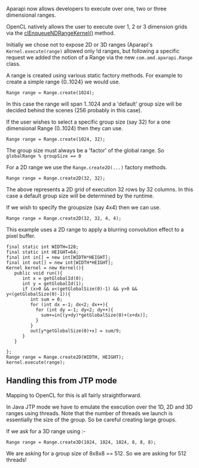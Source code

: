 Aparapi now allows developers to execute over one, two or three dimensional ranges.

OpenCL natively allows the user to execute over 1, 2 or 3 dimension grids via the [clEnqueueNDRangeKernel()](http://www.khronos.org/registry/cl/sdk/1.2/docs/man/xhtml/clEnqueueNDRangeKernel.html) method.

Initially we chose not to expose 2D or 3D ranges (Aparapi's `Kernel.execute(range)` allowed only !d ranges, but following a specific request we added the notion of a Range via the new `com.amd.aparapi.Range` class.

A range is created using various static factory methods. For example to create a simple range {0..1024} we would use.

```
Range range = Range.create(1024);
```

In this case the range will span 1..1024 and a 'default' group size will be decided behind the scenes (256 probably in this case).

If the user wishes to select a specific group size (say 32) for a one dimensional Range (0..1024) then they can use.

```
Range range = Range.create(1024, 32);
```

The group size must always be a 'factor' of the global range. So `globalRange % groupSize == 0`

For a 2D range we use the `Range.create2D(...)` factory methods.

```
Range range = Range.create2D(32, 32);
```

The above represents a 2D grid of execution 32 rows by 32 columns.  In this case a default group size will be determined by the runtime.

If we wish to specify the groupsize (say 4x4) then we can use.

```
Range range = Range.create2D(32, 32, 4, 4);
```

This example uses a 2D range to apply a blurring convolution effect to a pixel buffer.

```
final static int WIDTH=128;
final static int HEIGHT=64;
final int in[] = new int[WIDTH*HEIGHT];
final int out[] = new int[WIDTH*HEIGHT];
Kernel kernel = new Kernel(){
   public void run(){
      int x = getGlobalId(0);
      int y = getGlobalId(1);
      if (x>0 && x<(getGlobalSize(0)-1) && y>0 && y<(getGlobalSize(0)-1)){
         int sum = 0;
         for (int dx =-1; dx<2; dx++){
           for (int dy =-1; dy<2; dy++){
             sum+=in[(y+dy)*getGlobalSize(0)+(x+dx)];
           }
         }
         out[y*getGlobalSize(0)+x] = sum/9;
      } 
   }

};
Range range = Range.create2D(WIDTH, HEIGHT);
kernel.execute(range);
```


## Handling this from JTP mode ##

Mapping to OpenCL for this is all fairly straightforward.

In Java JTP mode we have to emulate the execution over the 1D, 2D and 3D ranges using threads.  Note that the number of threads we launch is essentially the size of the group. So be careful creating large groups.

If we ask for a 3D range using :-

`Range range = Range.create3D(1024, 1024, 1024, 8, 8, 8);`

We are asking for a group size of 8x8x8 == 512. So we are asking for 512 threads!





